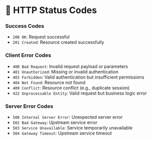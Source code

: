 # 🎯 HTTP Status Codes

### Success Codes
- `200 OK`: Request successful
- `201 Created`: Resource created successfully

### Client Error Codes  
- `400 Bad Request`: Invalid request payload or parameters
- `401 Unauthorized`: Missing or invalid authentication
- `403 Forbidden`: Valid authentication but insufficient permissions
- `404 Not Found`: Resource not found
- `409 Conflict`: Resource conflict (e.g., duplicate session)
- `422 Unprocessable Entity`: Valid request but business logic error

### Server Error Codes
- `500 Internal Server Error`: Unexpected server error
- `502 Bad Gateway`: Upstream service error
- `503 Service Unavailable`: Service temporarily unavailable
- `504 Gateway Timeout`: Upstream service timeout